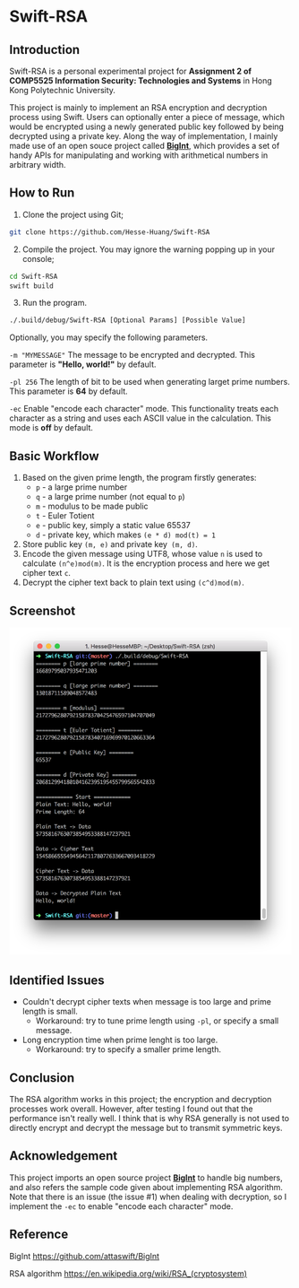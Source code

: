 # Swift-RSA

## Introduction

Swift-RSA is a personal experimental project for **Assignment 2 of COMP5525 Information Security: Technologies and Systems** in Hong Kong Polytechnic University.

This project is mainly to implement an RSA encryption and decryption process using Swift. Users can optionally enter a piece of message, which would be encrypted using a newly generated public key followed by being decrypted using a private key. Along the way of implementation, I mainly made use of an open souce project called **[BigInt](https://github.com/attaswift/BigInt)**, which provides a set of handy APIs for manipulating and working with arithmetical numbers in arbitrary width.



## How to Run
1. Clone the project using Git;
```sh
git clone https://github.com/Hesse-Huang/Swift-RSA
```
2. Compile the project. You may ignore the warning popping up in your console;
```sh
cd Swift-RSA
swift build
```
3. Run the program. 
```sh
./.build/debug/Swift-RSA [Optional Params] [Possible Value]
```
Optionally, you may specify the following parameters.

`-m "MYMESSAGE"` The message to be encrypted and decrypted. This parameter is **"Hello, world!"** by default.

`-pl 256` The length of bit to be used when generating larget prime numbers. This parameter is **64** by default.

`-ec` Enable "encode each character" mode. This functionality treats each character as a string and uses each ASCII value in the calculation. This mode is **off** by default.




## Basic Workflow

1. Based on the given prime length, the program firstly generates:
   * `p` - a large prime number
   * `q` - a large prime number (not equal to `p`)
   * `m` - modulus to be made public
   * `t` - Euler Totient
   * `e` - public key, simply a static value 65537
   * `d` - private key, which makes `(e * d) mod(t) = 1`
2. Store public key `(m, e)` and private key` (m, d)`.
3. Encode the given message using UTF8, whose value `n` is used to calculate `(n^e)mod(m)`. It is the encryption process and here we get cipher text `c`.
4. Decrypt the cipher text back to plain text using `(c^d)mod(m)`.




## Screenshot

![screenshot](./Screenshot.png)



## Identified Issues

* Couldn't decrypt cipher texts when message is too large and prime length is small.
  * Workaround: try to tune prime length using `-pl`, or specify a small message.
* Long encryption time when prime lenght is too large.
  * Workaround: try to specify a smaller prime length.




## Conclusion

The RSA algorithm works in this project; the encryption and decryption processes work overall. However, after testing I found out that the performance isn't really well. I think that is why RSA generally is not used to directly encrypt and decrypt the message but to transmit symmetric keys.



## Acknowledgement

This project imports an open source project **[BigInt](https://github.com/attaswift/BigInt)** to handle big numbers, and also refers the sample code given about implementing RSA algorithm. Note that there is an issue (the issue #1) when dealing with decryption, so I implement the `-ec` to enable "encode each character" mode.



## Reference

BigInt https://github.com/attaswift/BigInt

RSA algorithm https://en.wikipedia.org/wiki/RSA_(cryptosystem)



